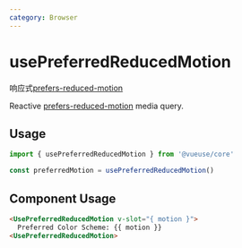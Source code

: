 ```yaml
---
category: Browser
---
```


# usePreferredReducedMotion

响应式[prefers-reduced-motion]( https://developer.mozilla.org/zh-CN/docs/Web/CSS/@media/prefers-reduced-motion)

Reactive [prefers-reduced-motion]( https://developer.mozilla.org/zh-CN/docs/Web/CSS/@media/prefers-reduced-motion) media query.

## Usage

```js
import { usePreferredReducedMotion } from '@vueuse/core'

const preferredMotion = usePreferredReducedMotion()
```

## Component Usage

```html
<UsePreferredReducedMotion v-slot="{ motion }">
  Preferred Color Scheme: {{ motion }}
<UsePreferredReducedMotion>
```

